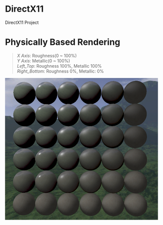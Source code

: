 # DirectX11
DirectX11 Project
   
   
      
# Physically Based Rendering
>*X Axis*: Roughness(0 ~ 100%)   
>*Y Axis*: Metallic(0 ~ 100%)   
>*Left_Top*: Roughness 100%, Metallic 100%   
>*Right_Bottom*: Roughness 0%, Metallic: 0%   


![PBR_Sample](pbr_sample.png)

